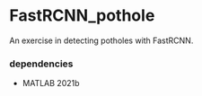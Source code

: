# FastRCNN_pothole
An exercise in detecting potholes with FastRCNN.

### dependencies
- MATLAB 2021b
